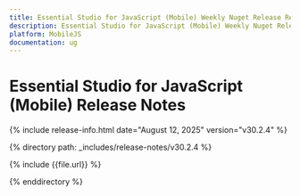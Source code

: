 ```yaml
---
title: Essential Studio for JavaScript (Mobile) Weekly Nuget Release Release Notes  
description: Essential Studio for JavaScript (Mobile) Weekly Nuget Release Release Notes  
platform: MobileJS
documentation: ug
---
```


# Essential Studio for JavaScript (Mobile)  Release Notes  

{% include release-info.html date="August 12, 2025"  version="v30.2.4" %}

{% directory path: _includes/release-notes/v30.2.4 %}

{% include {{file.url}} %}

{% enddirectory %}